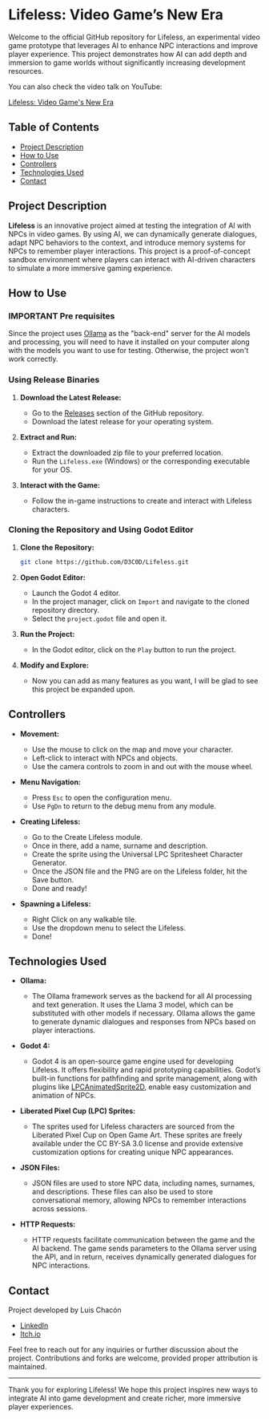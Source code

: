 # Lifeless: Video Game’s New Era

Welcome to the official GitHub repository for Lifeless, an experimental video game prototype that leverages AI to enhance NPC interactions and improve player experience. This project demonstrates how AI can add depth and immersion to game worlds without significantly increasing development resources.

You can also check the video talk on YouTube:

[Lifeless: Video Game's New Era](https://youtu.be/bOgvexzz8dA)

## Table of Contents
- [Project Description](#project-description)
- [How to Use](#how-to-use)
- [Controllers](#controllers)
- [Technologies Used](#technologies-used)
- [Contact](#contact)

## Project Description

**Lifeless** is an innovative project aimed at testing the integration of AI with NPCs in video games. By using AI, we can dynamically generate dialogues, adapt NPC behaviors to the context, and introduce memory systems for NPCs to remember player interactions. This project is a proof-of-concept sandbox environment where players can interact with AI-driven characters to simulate a more immersive gaming experience.

## How to Use

### IMPORTANT Pre requisites
Since the project uses [Ollama](https://github.com/ollama/ollama) as the "back-end" server for the AI models and processing, you will need to have it installed on your computer along with the models you want to use for testing. Otherwise, the project won't work correctly.

### Using Release Binaries

1. **Download the Latest Release:**
   - Go to the [Releases](https://github.com/D3C0D/Lifeless/releases) section of the GitHub repository.
   - Download the latest release for your operating system.

2. **Extract and Run:**
   - Extract the downloaded zip file to your preferred location.
   - Run the `Lifeless.exe` (Windows) or the corresponding executable for your OS.

3. **Interact with the Game:**
   - Follow the in-game instructions to create and interact with Lifeless characters.

### Cloning the Repository and Using Godot Editor

1. **Clone the Repository:**
   ```bash
   git clone https://github.com/D3C0D/Lifeless.git
   ```

2. **Open Godot Editor:**
   - Launch the Godot 4 editor.
   - In the project manager, click on `Import` and navigate to the cloned repository directory.
   - Select the `project.godot` file and open it.

3. **Run the Project:**
   - In the Godot editor, click on the `Play` button to run the project.

4. **Modify and Explore:**
   - Now you can add as many features as you want, I will be glad to see this project be expanded upon.

## Controllers

- **Movement:**
  - Use the mouse to click on the map and move your character.
  - Left-click to interact with NPCs and objects.
  - Use the camera controls to zoom in and out with the mouse wheel.

- **Menu Navigation:**
  - Press `Esc` to open the configuration menu.
  - Use `PgDn` to return to the debug menu from any module.
 
- **Creating Lifeless:**
  - Go to the Create Lifeless module.
  - Once in there, add a name, surname and description.
  - Create the sprite using the Universal LPC Spritesheet Character Generator.
  - Once the JSON file and the PNG are on the Lifeless folder, hit the Save button.
  - Done and ready!
 
 - **Spawning a Lifeless:**
   - Right Click on any walkable tile.
   - Use the dropdown menu to select the Lifeless.
   - Done!

## Technologies Used

- **Ollama:**
  - The Ollama framework serves as the backend for all AI processing and text generation. It uses the Llama 3 model, which can be substituted with other models if necessary. Ollama allows the game to generate dynamic dialogues and responses from NPCs based on player interactions.

- **Godot 4:**
  - Godot 4 is an open-source game engine used for developing Lifeless. It offers flexibility and rapid prototyping capabilities. Godot’s built-in functions for pathfinding and sprite management, along with plugins like [LPCAnimatedSprite2D](https://github.com/alextrevisan/LPCAnimatedSprite2D), enable easy customization and animation of NPCs.

- **Liberated Pixel Cup (LPC) Sprites:**
  - The sprites used for Lifeless characters are sourced from the Liberated Pixel Cup on Open Game Art. These sprites are freely available under the CC BY-SA 3.0 license and provide extensive customization options for creating unique NPC appearances.

- **JSON Files:**
  - JSON files are used to store NPC data, including names, surnames, and descriptions. These files can also be used to store conversational memory, allowing NPCs to remember interactions across sessions.

- **HTTP Requests:**
  - HTTP requests facilitate communication between the game and the AI backend. The game sends parameters to the Ollama server using the API, and in return, receives dynamically generated dialogues for NPC interactions.

## Contact

Project developed by Luis Chacón
- [LinkedIn](https://www.linkedin.com/in/luis-chacon-mora/)
- [Itch.io](https://amenohi.itch.io/)

Feel free to reach out for any inquiries or further discussion about the project. Contributions and forks are welcome, provided proper attribution is maintained.

---

Thank you for exploring Lifeless! We hope this project inspires new ways to integrate AI into game development and create richer, more immersive player experiences.
